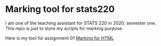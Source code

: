 # Marking tool for stats220
I am one of the teaching assistant for STATS 220 in 2020, semester one. This repo is just to store my scripts for marking purpose. 

Here is my tool for assignment 01 [Marking for HTML](A01R.R)
